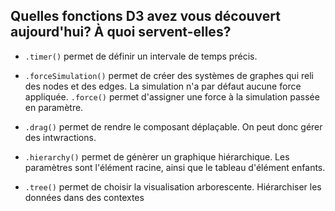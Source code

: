 ## Quelles fonctions D3 avez vous découvert aujourd'hui? À quoi servent-elles?

- `.timer()` permet de définir un intervale de temps précis.

- `.forceSimulation()` permet de créer des systèmes de graphes qui reli des nodes et des edges. La simulation n'a par défaut aucune force appliquée. `.force()` permet d'assigner une force à la simulation passée en paramètre.
- `.drag()` permet de rendre le composant déplaçable. On peut donc gérer des intwractions.

- `.hierarchy()` permet de génèrer un graphique hiérarchique. Les paramètres sont l'élément racine, ainsi que le tableau d'élément enfants.
- `.tree()` permet de choisir la visualisation arborescente. Hiérarchiser les données dans des contextes

